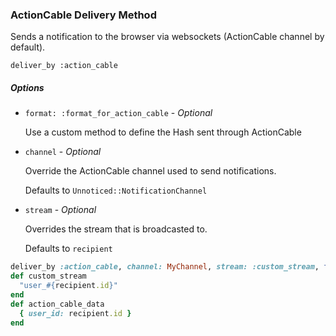 ### ActionCable Delivery Method

Sends a notification to the browser via websockets (ActionCable channel by default).

`deliver_by :action_cable`

##### Options

* `format: :format_for_action_cable` - *Optional*

  Use a custom method to define the Hash sent through ActionCable

* `channel` - *Optional*

  Override the ActionCable channel used to send notifications.

  Defaults to `Unnoticed::NotificationChannel`

* `stream` - *Optional*

  Overrides the stream that is broadcasted to.

  Defaults to `recipient`

```ruby
deliver_by :action_cable, channel: MyChannel, stream: :custom_stream, format: :action_cable_data
def custom_stream
  "user_#{recipient.id}"
end
def action_cable_data
  { user_id: recipient.id }
end
```
